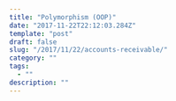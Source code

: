 ```yaml
---
title: "Polymorphism (OOP)"
date: "2017-11-22T22:12:03.284Z"
template: "post"
draft: false
slug: "/2017/11/22/accounts-receivable/"
category: ""
tags:
  - ""
description: ""
---
```

